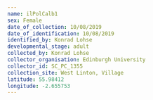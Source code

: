 ```yaml
---
name: ilPolCalb1
sex: Female
date_of_collection: 10/08/2019
date_of_identification: 10/08/2019
identified_by: Konrad Lohse
developmental_stage: adult
collected_by: Konrad Lohse
collector_organisation: Edinburgh University
collector_id: SC_PC_1355
collection_site: West Linton, Village
latitude: 55.98412
longitude: -2.655753
---
```


